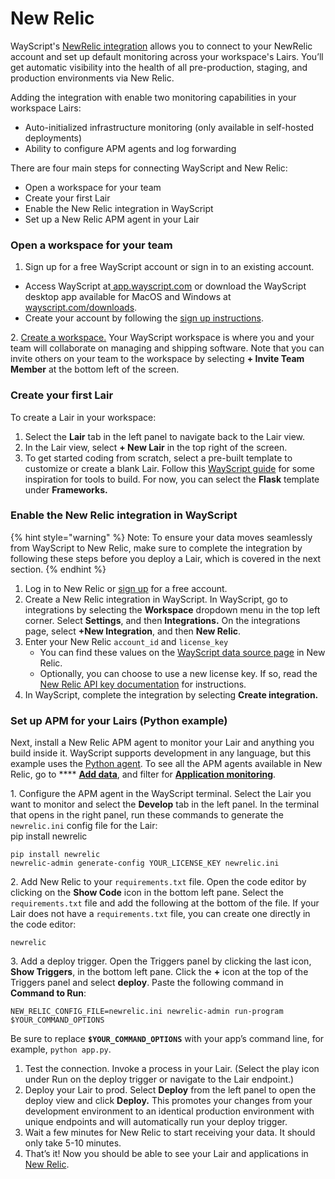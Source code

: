 # New Relic

WayScript's [NewRelic integration](https://newrelic.com/instant-observability/wayscript/51294fb4-6b0a-4ee5-acad-c377b3b528d5) allows you to connect to your NewRelic account and set up default monitoring across your workspace's Lairs. You’ll get automatic visibility into the health of all pre-production, staging, and production environments via New Relic.

Adding the integration with enable two monitoring capabilities in your workspace Lairs:

* Auto-initialized infrastructure monitoring (only available in self-hosted deployments)
* Ability to configure APM agents and log forwarding

There are four main steps for connecting WayScript and New Relic:&#x20;

* Open a workspace for your team
* Create your first Lair&#x20;
* Enable the New Relic integration in WayScript
* Set up a New Relic APM agent in your Lair

### **Open a workspace for your team**

1. Sign up for a free WayScript account or sign in to an existing account.&#x20;

* Access WayScript at[ app.wayscript.com](https://app.wayscript.com/) or download the WayScript desktop app available for MacOS and Windows at[ wayscript.com/downloads](https://wayscript.com/downloads).&#x20;
* Create your account by following the [sign up instructions](https://app.wayscript.com/).

2\. [Create a workspace.](https://wsxdocs.wayscript.com/collaborating/configuring-your-workspace) Your WayScript workspace is where you and your team will collaborate on managing and shipping software. Note that you can invite others on your team to the workspace by selecting **+ Invite Team Member** at the bottom left of the screen.

### Create your first Lair

To create a Lair in your workspace:

1. Select the **Lair** tab in the left panel to navigate back to the Lair view.
2. In the Lair view, select **+ New Lair** in the top right of the screen.&#x20;
3. To get started coding from scratch, select a pre-built template to customize or create a blank Lair. Follow this [WayScript guide](https://wsxdocs.wayscript.com/quickstart) for some inspiration for tools to build. For now, you can select the **Flask** template under **Frameworks.**

### Enable the New Relic integration in WayScript

{% hint style="warning" %}
Note: To ensure your data moves seamlessly from WayScript to New Relic, make sure to complete the integration by following these steps before you deploy a Lair, which is covered in the next section.
{% endhint %}

1. Log in to New Relic or [sign up](https://newrelic.com/signup/?utm\_source=external\_partners\&utm\_medium=referral\&utm\_campaign=global-ever-green-io-partner\&utm\_content=wayscript) for a free account.
2. Create a New Relic integration in WayScript. In WayScript, go to integrations by selecting the **Workspace** dropdown menu in the top left corner. Select **Settings**, and then **Integrations.** On the integrations page, select **+New Integration**, and then **New Relic**.
3. Enter your New Relic `account_id` and `license_key`
   * You can find these values on the [WayScript data source page](https://onenr.io/0dQeVpxaDwe) in New Relic.
   * Optionally, you can choose to use a new license key. If so, read the [New Relic API key documentation](https://docs.newrelic.com/docs/apis/intro-apis/new-relic-api-keys) for instructions.
4. In WayScript, complete the integration by selecting **Create integration.**

### Set up APM for your Lairs (Python example)

Next, install a New Relic APM agent to monitor your Lair and anything you build inside it. WayScript supports development in any language, but this example uses  the [Python agent](https://docs.newrelic.com/docs/apm/agents/python-agent/installation/standard-python-agent-install/). To see all the APM agents available in New Relic, go to **** [**Add data**](http://one.newrelic.com/marketplace), and filter for [**Application monitoring**](https://onenr.io/0dQeVybYYwe).

1\. Configure the APM agent in the WayScript terminal. Select the Lair you want to monitor and select the **Develop** tab in the left panel. In the terminal that opens in the right panel, run these commands to generate the `newrelic.ini` config file for the Lair:\
pip install newrelic&#x20;

```
pip install newrelic 
newrelic-admin generate-config YOUR_LICENSE_KEY newrelic.ini
```

2\. Add New Relic to your `requirements.txt` file. Open the code editor by clicking on the **Show Code** icon in the bottom left pane. Select the `requirements.txt` file and add the following at the bottom of the file. If your Lair does not have a `requirements.txt` file, you can create one directly in the code editor:

```
newrelic
```

3\. Add a deploy trigger. Open the Triggers panel by clicking the last icon, **Show Triggers**, in the bottom left pane. Click the **+** icon at the top of the Triggers panel and select **deploy**. Paste the following command in **Command to Run**:

```
NEW_RELIC_CONFIG_FILE=newrelic.ini newrelic-admin run-program $YOUR_COMMAND_OPTIONS
```

Be sure to replace **`$YOUR_COMMAND_OPTIONS`** with your app’s command line, for example, `python app.py`.

1. Test the connection. Invoke a process in your Lair. (Select the play icon under Run on the deploy trigger or navigate to the Lair endpoint.)
2. Deploy your Lair to prod. Select **Deploy** from the left panel to open the deploy view and click **Deploy.** This promotes your changes from your development environment to an identical production environment with unique endpoints and will automatically run your deploy trigger.
3. Wait a few minutes for New Relic to start receiving your data. It should only take 5-10 minutes.
4. That’s it! Now you should be able to see your Lair and applications in [New Relic](http://one.newrelic.com/).

